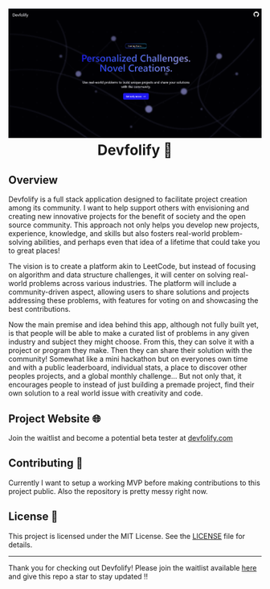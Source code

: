 # <p align="center"> <img width="850" src="./DevfolifyThumbnail.png" /> <br> Devfolify 👀</p>

## Overview

Devfolify is a full stack application designed to facilitate project creation among its community. I want to help support others with envisioning and creating new innovative projects for the benefit of society and the open source community. This approach not only helps you develop new projects, experience, knowledge, and skills but also fosters real-world problem-solving abilities, and perhaps even that idea of a lifetime that could take you to great places!

The vision is to create a platform akin to LeetCode, but instead of focusing on algorithm and data structure challenges, it will center on solving real-world problems across various industries. The platform will include a community-driven aspect, allowing users to share solutions and projects addressing these problems, with features for voting on and showcasing the best contributions.

Now the main premise and idea behind this app, although not fully built yet, is that people will be able to make a curated list of problems in any given industry and subject they might choose. From this, they can solve it with a project or program they make. Then they can share their solution with the community! Somewhat like a mini hackathon but on everyones own time and with a public leaderboard, individual stats, a place to discover other peoples projects, and a global monthly challenge... But not only that, it encourages people to instead of just building a premade project, find their own solution to a real world issue with creativity and code. 


## Project Website 🌐

Join the waitlist and become a potential beta tester at [devfolify.com](https://devfolify.com)


## Contributing 🤝

Currently I want to setup a working MVP before making contributions to this project public. Also the repository is pretty messy right now.


## License 📜

This project is licensed under the MIT License. See the [LICENSE](LICENSE) file for details.


---

Thank you for checking out Devfolify! Please join the waitlist available [here](https://devfolify.com/#waitlist) and give this repo a star to stay updated ‼️
